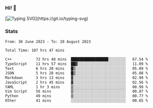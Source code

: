 ### Hi!  👋

[![Typing SVG](https://readme-typing-svg.herokuapp.com?font=Fira+Code&pause=1000&width=435&lines=Hello!+I'm+Texiwustion.)](https://git.io/typing-svg)

### Stats

<!--START_SECTION:waka-->

```txt
From: 30 June 2023 - To: 20 August 2023

Total Time: 107 hrs 47 mins

C++           72 hrs 48 mins  █████████████████░░░░░░░░   67.54 %
TypeScript    11 hrs 57 mins  ██▓░░░░░░░░░░░░░░░░░░░░░░   11.09 %
Text          6 hrs 20 mins   █▒░░░░░░░░░░░░░░░░░░░░░░░   05.89 %
JSON          5 hrs 28 mins   █▒░░░░░░░░░░░░░░░░░░░░░░░   05.08 %
Markdown      3 hrs 13 mins   ▓░░░░░░░░░░░░░░░░░░░░░░░░   02.99 %
JavaScript    2 hrs 45 mins   ▓░░░░░░░░░░░░░░░░░░░░░░░░   02.56 %
YAML          1 hr 3 mins     ▒░░░░░░░░░░░░░░░░░░░░░░░░   00.99 %
Vim Script    56 mins         ▒░░░░░░░░░░░░░░░░░░░░░░░░   00.87 %
Python        49 mins         ▒░░░░░░░░░░░░░░░░░░░░░░░░   00.77 %
Other         41 mins         ░░░░░░░░░░░░░░░░░░░░░░░░░   00.65 %
```

<!--END_SECTION:waka-->
